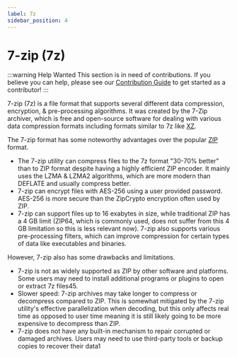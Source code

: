 ```yaml
---
label: 7z
sidebar_position: 4
---
```


# 7-zip (7z)

:::warning Help Wanted
This section is in need of contributions. If you believe you can help, please see our [Contribution Guide](../contribution-guide.md) to get started as a contributor!
:::

7-zip (7z) is a file format that supports several different data compression, encryption, & pre-processing algorithms. It was created by the 7-Zip archiver, which is free and open-source software for dealing with various data compression formats including formats similar to 7z like [XZ](../data/xz.md).

The 7-zip format has some noteworthy advantages over the popular [ZIP](../data/zip.md) format.
- The 7-zip utility can compress files to the 7z format "30-70% better" than to ZIP format despite having a highly efficient ZIP encoder. It mainly uses the LZMA & LZMA2 algorithms, which are more modern than DEFLATE and usually compress better.
- 7-zip can encrypt files with AES-256 using a user provided password. AES-256 is more secure than the ZipCrypto encryption often used by ZIP.
- 7-zip can support files up to 16 exabytes in size, while traditional ZIP has a 4 GB limit (ZIP64, which is commonly used, does not suffer from this 4 GB limitation so this is less relevant now). 7-zip also supports various pre-processing filters, which can improve compression for certain types of data like executables and binaries.

However, 7-zip also has some drawbacks and limitations.
- 7-zip is not as widely supported as ZIP by other software and platforms. Some users may need to install additional programs or plugins to open or extract 7z files45.
- Slower speed: 7-zip archives may take longer to compress or decompress compared to ZIP. This is somewhat mitigated by the 7-zip utility's effective parallelization when decoding, but this only affects real time as opposed to user time meaning it is still likely going to be more expensive to decompress than ZIP.
- 7-zip does not have any built-in mechanism to repair corrupted or damaged archives. Users may need to use third-party tools or backup copies to recover their data1